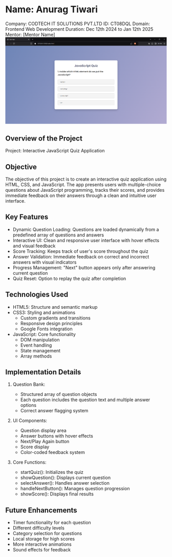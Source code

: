 # Name: Anurag Tiwari
Company: CODTECH IT SOLUTIONS PVT.LTD
ID: CT08DQL
Domain: Frontend Web Development
Duration: Dec 12th 2024 to Jan 12th 2025
Mentor: [Mentor Name]
![Screenshot of My Project](task1.1.png)

## Overview of the Project

Project: Interactive JavaScript Quiz Application

## Objective

The objective of this project is to create an interactive quiz application using HTML, CSS, and JavaScript. The app presents users with multiple-choice questions about JavaScript programming, tracks their scores, and provides immediate feedback on their answers through a clean and intuitive user interface.

## Key Features

- Dynamic Question Loading: Questions are loaded dynamically from a predefined array of questions and answers
- Interactive UI: Clean and responsive user interface with hover effects and visual feedback
- Score Tracking: Keeps track of user's score throughout the quiz
- Answer Validation: Immediate feedback on correct and incorrect answers with visual indicators
- Progress Management: "Next" button appears only after answering current question
- Quiz Reset: Option to replay the quiz after completion

## Technologies Used

- HTML5: Structure and semantic markup
- CSS3: Styling and animations
  - Custom gradients and transitions
  - Responsive design principles
  - Google Fonts integration
- JavaScript: Core functionality
  - DOM manipulation
  - Event handling
  - State management
  - Array methods

## Implementation Details

1. Question Bank:
   - Structured array of question objects
   - Each question includes the question text and multiple answer options
   - Correct answer flagging system

2. UI Components:
   - Question display area
   - Answer buttons with hover effects
   - Next/Play Again button
   - Score display
   - Color-coded feedback system

3. Core Functions:
   - startQuiz(): Initializes the quiz
   - showQuestion(): Displays current question
   - selectAnswer(): Handles answer selection
   - handleNextButton(): Manages question progression
   - showScore(): Displays final results

## Future Enhancements

- Timer functionality for each question
- Different difficulty levels
- Category selection for questions
- Local storage for high scores
- More interactive animations
- Sound effects for feedback
